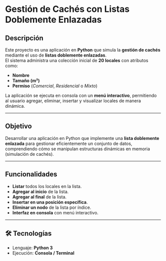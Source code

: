 # Gestión de Cachés con Listas Doblemente Enlazadas

## Descripción
Este proyecto es una aplicación en **Python** que simula la **gestión de cachés** mediante el uso de **listas doblemente enlazadas**.  
El sistema administra una colección inicial de **20 locales** con atributos como:  
- **Nombre**  
- **Tamaño (m²)**  
- **Permiso** (*Comercial*, *Residencial* o *Mixto*)  

La aplicación se ejecuta en consola con un **menú interactivo**, permitiendo al usuario agregar, eliminar, insertar y visualizar locales de manera dinámica.

---

## Objetivo
Desarrollar una aplicación en Python que implemente una **lista doblemente enlazada** para gestionar eficientemente un conjunto de datos, comprendiendo cómo se manipulan estructuras dinámicas en memoria (simulación de cachés).  

---

## Funcionalidades
- **Listar** todos los locales en la lista.  
- **Agregar al inicio** de la lista.  
- **Agregar al final** de la lista.  
- **Insertar en una posición específica**.  
- **Eliminar un nodo** de la lista por índice.  
- **Interfaz en consola** con menú interactivo.  

---

## 🛠️ Tecnologías
- Lenguaje: **Python 3**  
- Ejecución: **Consola / Terminal**  
